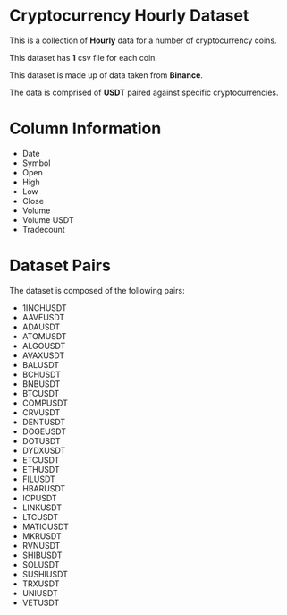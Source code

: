 # Cryptocurrency Hourly Dataset   

This is a collection of **Hourly** data for a number of cryptocurrency coins.    

This dataset has **1** csv file for each coin.

This dataset is made up of data taken from **Binance**. 

The data is comprised of **USDT** paired against specific cryptocurrencies.    
   

# Column Information         

* Date    
* Symbol    
* Open    
* High    
* Low    
* Close
* Volume    
* Volume USDT    
* Tradecount    

# Dataset Pairs    

The dataset is composed of the following pairs:

* 1INCHUSDT
* AAVEUSDT
* ADAUSDT
* ATOMUSDT
* ALGOUSDT
* AVAXUSDT
* BALUSDT
* BCHUSDT
* BNBUSDT
* BTCUSDT
* COMPUSDT
* CRVUSDT
* DENTUSDT
* DOGEUSDT
* DOTUSDT
* DYDXUSDT
* ETCUSDT
* ETHUSDT
* FILUSDT
* HBARUSDT
* ICPUSDT
* LINKUSDT
* LTCUSDT
* MATICUSDT
* MKRUSDT
* RVNUSDT
* SHIBUSDT
* SOLUSDT
* SUSHIUSDT
* TRXUSDT
* UNIUSDT
* VETUSDT